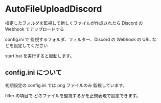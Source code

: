 # AutoFileUploadDiscord

指定したフォルダを監視して新しくファイルが作成されたら Discord の Webhook でアップロードする

config.ini で 監視するフォルダ、フィルター、Discord の Webhook の URL などを設定してください

start.bat を実行すると起動します。

## config.ini について

初期設定の config.ini では png ファイルのみ 監視しています。

filter の項目で どのファイルを監視するかを正規表現で設定できます。
